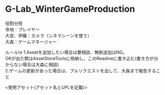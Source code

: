 # G-Lab_WinterGameProduction
役割分担<br/>
寺地：プレイヤー<br/>
大宮、伊藤：カメラ（シネマシーンを使う）<br/>
大森：ゲームマネージャー<br/>

ルール\n
1.Assetを追加したい場合は要相談、無断追加はNG。<br/>
  OKが出た際はAssetStoreToolsに格納し、このReadmeに書き込む(書き方が分からない場合は大森に相談)<br/>
2.ゲームの更新があった場合は、プルリクエストを出して、大森まで報告すること<br/>

<使用アセット(アセット名とUPLを記載)><br/>
